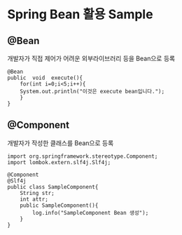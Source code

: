 # Spring Bean 활용 Sample

## @Bean
개발자가 직접 제어가 어려운 외부라이브러리 등을 Bean으로 등록

    @Bean
    public  void  execute(){
	    for(int i=0;i<5;i++){
		System.out.println("이것은 execute bean입니다.");
		}
    }
    

## @Component
개발자가 작성한 클래스를 Bean으로 등록

    import org.springframework.stereotype.Component;
	import lombok.extern.slf4j.Slf4j;
	
    @Component
    @Slf4j
    public class SampleComponent{
	    String str;
	    int attr;
	    public SampleComponent(){
		    log.info("SampleComponent Bean 생성");
	    }
    }

    
